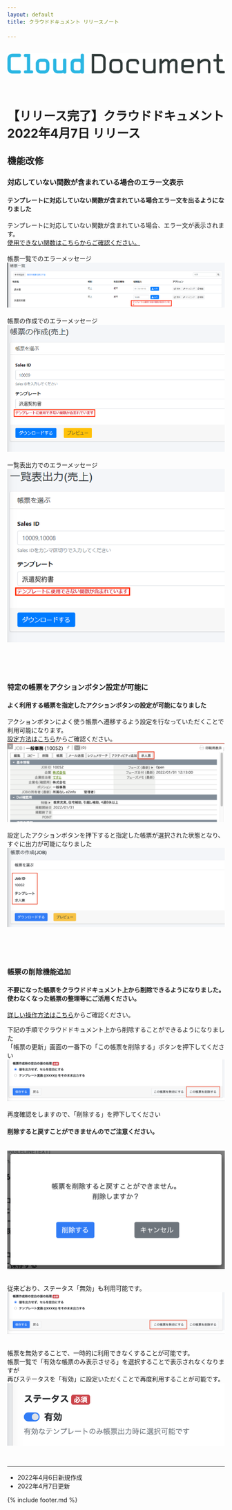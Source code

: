 ```yaml
---
layout: default
title: クラウドドキュメント リリースノート

---
```

<br>
<div align="center">
<img src="images/logo-type.png" alt="クラウドドキュメント" title="クラウドドキュメント">
</div>
<br><br>

# 【リリース完了】クラウドドキュメント 2022年4月7日 リリース

## 機能改修

### 対応していない関数が含まれている場合のエラー文表示
#### テンプレートに対応していない関数が含まれている場合エラー文を出るようになりました<br>
テンプレートに対応していない関数が含まれている場合、エラー文が表示されます。<br>
<a href= "https://e2info.github.io/cloudreport-docs/faq/faq.html#output4" >使用できない関数はこちらからご確認ください。</a><br><br>
帳票一覧でのエラーメッセージ<br>
![帳票一覧_エラーメッセージ](images/20220407/0407_1.png)<br><br>
帳票の作成でのエラーメッセージ<br>
![帳票の作成_エラーメッセージ](images/20220407/0407_2.png)<br><br>
一覧表出力でのエラーメッセージ<br>
![一覧表出力_エラーメッセージ](images/20220407/0407_3.png)<br><br>

<br><br>
### 特定の帳票をアクションボタン設定が可能に
#### よく利用する帳票を指定したアクションボタンの設定が可能になりました<br>
アクションボタンによく使う帳票へ遷移するよう設定を行なっていただくことで利用可能になります。<br>
 [設定方法はこちら](https://e2info.github.io/cloudreport-docs/manual/admin.html#dl_sp)からご確認ください。<br>
![アクションボタン](images/20220407/0407_4.png)<br><br>
設定したアクションボタンを押下すると指定した帳票が選択された状態となり、すぐに出力が可能になりました<br>
![アクションボタン](images/20220407/0407_5.png)<br><br>


<br><br>
### 帳票の削除機能追加
#### 不要になった帳票をクラウドドキュメント上から削除できるようになりました。使わなくなった帳票の整理等にご活用ください。<br>
 [詳しい操作方法はこちら](https://e2info.github.io/cloudreport-docs/manual/admin.html#document_temp_3)からご確認ください。<br>

下記の手順でクラウドドキュメント上から削除することができるようになりました<br>
「帳票の更新」画面の一番下の「この帳票を削除する」ボタンを押下してください
![帳票の削除](images/20220407/0407_6.png)<br><br>
再度確認をしますので、「削除する」を押下してください<br>
#### 削除すると戻すことができませんのでご注意ください。<br><br>
![削除の確認](images/20220407/0407_7.png)<br><br>

従来どおり、ステータス「無効」も利用可能です。<br>
![ステータスを無効](images/20220407/0407_8.png)<br><br>

帳票を無効することで、一時的に利用できなくすることが可能です。<br>
帳票一覧で「有効な帳票のみ表示させる」を選択することで表示されなくなりますが<br>
再びステータスを「有効」に設定いただくことで再度利用することが可能です。
![ステータスを有効](images/20220407/0407_9.png)<br>



<br>


-----
* 2022年4月6日新規作成
* 2022年4月7日更新

{% include footer.md %}

